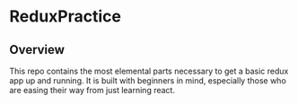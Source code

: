 # ReduxPractice

## Overview

This repo contains the most elemental parts necessary to get a basic redux app up and running. It is built with beginners in mind, especially those who are easing their way from just learning react.
